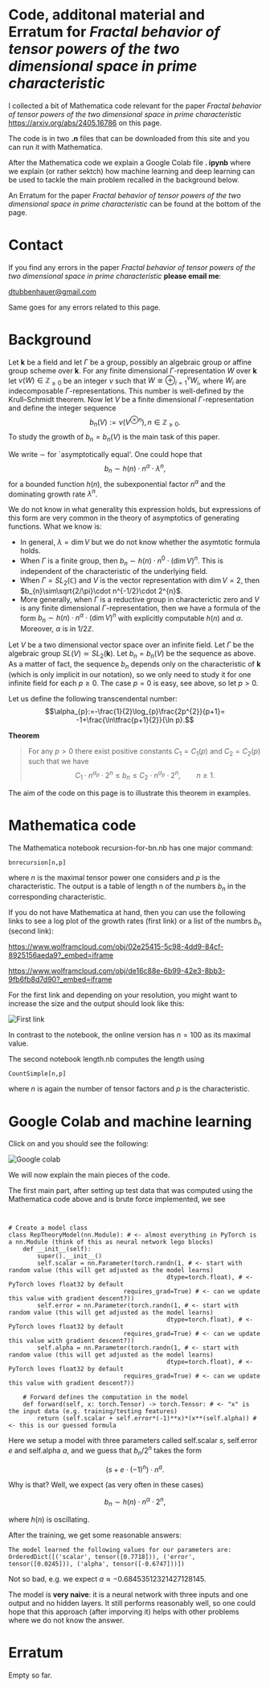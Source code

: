 # Code, additonal material and Erratum for *Fractal behavior of tensor powers of the two dimensional space in prime characteristic*

I collected a bit of Mathematica code relevant for the paper *Fractal behavior of tensor powers of the two dimensional space in prime characteristic*
<a href="https://arxiv.org/abs/2405.16786">https://arxiv.org/abs/2405.16786</a> on this page.

The code is in two **.n** files that can be downloaded from this site and you can run it with Mathematica. 

After the Mathematica code we explain a Google Colab file **. ipynb** where we explain (or rather sektch) how machine learning and deep learning can be used to tackle the main problem recalled in the background below.

An Erratum for the paper *Fractal behavior of tensor powers of the two dimensional space in prime characteristic* can be found at the bottom of the page.

# Contact

If you find any errors in the paper *Fractal behavior of tensor powers of the two dimensional space in prime characteristic* **please email me**:

[dtubbenhauer@gmail.com](mailto:dtubbenhauer@gmail.com?subject=[GitHub]%web-reps)

Same goes for any errors related to this page.

# Background

Let $\mathbf{k}$ be a field and let $\Gamma$ be a group, possibly an algebraic group or affine group scheme over $\mathbf{k}$. For any finite dimensional $\Gamma$-representation $W$ 
over $\mathbf{k}$ let $\nu(W)\in\mathbb{Z_{\geq\text{0}}}$ be an integer $\nu$ such that
$W\cong\oplus_{i=1}^{\nu}W_{i}$,
where $W_{i}$ are indecomposable $\Gamma$-representations. This number is well-defined
by the Krull&ndash;Schmidt theorem. Now let $V$ be a finite dimensional $\Gamma$-representation and define
the integer sequence
$$b_{n}(V):=\nu(V^{\otimes n}),n\in\mathbb{Z_{\geq\text{0}}}.$$
To study the growth of $b_{n}=b_{n}(V)$ is the main task of this paper.

We write $\sim$ for `asymptotically equal'. One could hope that
$$b_{n}\sim h(n)\cdot n^{\alpha}\cdot\lambda^{n},$$
for a bounded function $h(n)$, the subexponential factor $n^{\alpha}$ and the dominating growth rate $\lambda^{n}$.

We do not know in what generality this expression holds, 
but expressions of this form are very common in the theory of asymptotics of generating functions. What we know is:

- In general, $\lambda=\dim V$ but we do not know whether the asymtotic formula holds.
- When $\Gamma$ is a finite group, then $b_{n}\sim h(n)\cdot n^{0}\cdot(\dim V)^{n}$. This is independent of the characteristic of the underlying field.
- When $\Gamma=SL_{2}(\mathbb{C})$ and $V$ is the vector representation with $\dim V=2$, then $b_{n}\sim\sqrt{2/\pi}\cdot n^{-1/2}\cdot 2^{n}$.
- More generally, when $\Gamma$ is a reductive group in characterictic zero and $V$ is any finite dimensional $\Gamma$-representation, then we have a formula of the form $b_{n}\sim h(n)\cdot n^{\alpha}\cdot(\dim V)^{n}$ with explicitly computable $h(n)$ and $\alpha$. Moreover, $\alpha$ is in $1/2\mathbb{Z}$.

Let $V$ be a two dimensional vector space over an infinite field. Let $\Gamma$ be the algebraic group $SL(V)\simeq SL_{2}(\mathbf{k})$. Let 
$b_{n}=b_{n}(V)$ be the sequence as above. As a matter of fact, the sequence $b_{n}$ depends only on the characteristic of $\mathbf{k}$ (which is only implicit in our notation), so we only need to study it for one infinite field for each $p\geq 0$. The case $p=0$ is easy, see above, so let $p>0$.

Let us define the following transcendental number:
$$\alpha_{p}:=-\frac{1}{2}\log_{p}\frac{2p^{2}}{p+1}=
-1+\frac{\ln\tfrac{p+1}{2}}{\ln p}.$$

**Theorem**

>For any $p>0$ there exist positive constants $C_{1}=C_{1}(p)$ and $C_{2}=C_{2}(p)$
>such that we have
$$C_{1}\cdot n^{\alpha_{p}}\cdot 2^{n}\leq b_{n}\leq C_{2}\cdot n^{\alpha_{p}}\cdot 2^{n},\qquad n\geq 1.$$

The aim of the code on this page is to illustrate this theorem in examples.

# Mathematica code

The Mathematica notebook recursion-for-bn.nb has one major command:

```
bnrecursion[n,p]
```

where $n$ is the maximal tensor power one considers and $p$ is the characteristic. The output is a table of length n of the numbers $b_{n}$ in the corresponding characteristic.

If you do not have Mathematica at hand, then you can use the following links to see a log plot of the growth rates (first link) or a list of the numbrs $b_{n}$ (second link):

<https://www.wolframcloud.com/obj/02e25415-5c98-4dd9-84cf-8925156aeda9?_embed=iframe>

<https://www.wolframcloud.com/obj/de16c88e-6b99-42e3-8bb3-9fb6fb8d7d90?_embed=iframe>

For the first link and depending on your resolution, you might want to increase the size and the output should look like this:

![First link](plot-growth.png?raw=true "First link")

In contrast to the notebook, the online version has $n=100$ as its maximal value.

The second notebook length.nb computes the length using

```
CountSimple[n,p]
```
where $n$ is again the number of tensor factors and $p$ is the characteristic.

# Google Colab and machine learning

Click on and you should see the following:

![Google colab](colab.png?raw=true "Google colab")

We will now explain the main pieces of the code.

The first main part, after setting up test data that was computed using the Mathematica code above and is brute force implemented, we see

```


# Create a model class
class RepTheoryModel(nn.Module): # <- almost everything in PyTorch is a nn.Module (think of this as neural network lego blocks)
    def __init__(self):
        super().__init__()
        self.scalar = nn.Parameter(torch.randn(1, # <- start with random value (this will get adjusted as the model learns)
                                            dtype=torch.float), # <- PyTorch loves float32 by default
                                requires_grad=True) # <- can we update this value with gradient descent?))
        self.error = nn.Parameter(torch.randn(1, # <- start with random value (this will get adjusted as the model learns)
                                            dtype=torch.float), # <- PyTorch loves float32 by default
                                requires_grad=True) # <- can we update this value with gradient descent?))
        self.alpha = nn.Parameter(torch.randn(1, # <- start with random value (this will get adjusted as the model learns)
                                            dtype=torch.float), # <- PyTorch loves float32 by default
                                requires_grad=True) # <- can we update this value with gradient descent?))

    # Forward defines the computation in the model
    def forward(self, x: torch.Tensor) -> torch.Tensor: # <- "x" is the input data (e.g. training/testing features)
        return (self.scalar + self.error*(-1)**x)*(x**(self.alpha)) # <- this is our guessed formula     
```

Here we setup a model with three parameters called self.scalar $s$, self.error $e$ and self.alpha $a$, and we guess that $b_{n}/2^{n}$ takes the form

$$(s+e\cdot(-1)^{n})\cdot n^{a}.$$

Why is that? Well, we expect (as very often in these cases)

$$b_{n}\sim h(n)\cdot n^{\alpha}\cdot 2^{n},$$

where $h(n)$ is oscillating.

After the training, we get some reasonable answers:

```
The model learned the following values for our parameters are:
OrderedDict([('scalar', tensor([0.7718])), ('error', tensor([0.0245])), ('alpha', tensor([-0.6747]))])
```
Not so bad, e.g. we expect $a\approx -0.68453512321427128145$.

The model is **very naive**: it is a neural network with three inputs and one output and no hidden layers. It still performs reasonably well, so one could hope that this approach (after imporving it) helps with other problems where we do not know the answer.

# Erratum

Empty so far.
